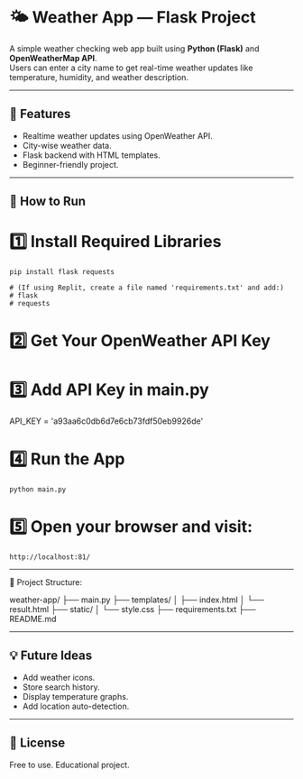 # 🌤️ Weather App — Flask Project

A simple weather checking web app built using **Python (Flask)** and **OpenWeatherMap API**.  
Users can enter a city name to get real-time weather updates like temperature, humidity, and weather description.

---

## 📌 Features

- Realtime weather updates using OpenWeather API.
- City-wise weather data.
- Flask backend with HTML templates.
- Beginner-friendly project.

---

## 🚀 How to Run

# 1️⃣ Install Required Libraries
```
pip install flask requests

# (If using Replit, create a file named 'requirements.txt' and add:)
# flask
# requests
```
# 2️⃣ Get Your OpenWeather API Key

# 3️⃣ Add API Key in main.py
API_KEY = 'a93aa6c0db6d7e6cb73fdf50eb9926de'

# 4️⃣ Run the App
```
python main.py
```

# 5️⃣ Open your browser and visit:
```
http://localhost:81/
```
---
📁 Project Structure:

weather-app/
├── main.py
├── templates/
│   ├── index.html
│   └── result.html
├── static/
│   └── style.css 
├── requirements.txt
├── README.md

---

## 💡 Future Ideas

- Add weather icons.
- Store search history.
- Display temperature graphs.
- Add location auto-detection.

---

## 📑 License

Free to use. Educational project.